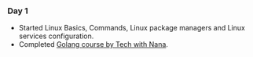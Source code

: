 ### Day 1

- Started Linux Basics, Commands, Linux package managers and Linux services configuration.
- Completed [Golang course by Tech with Nana](https://www.youtube.com/watch?v=yyUHQIec83I).
